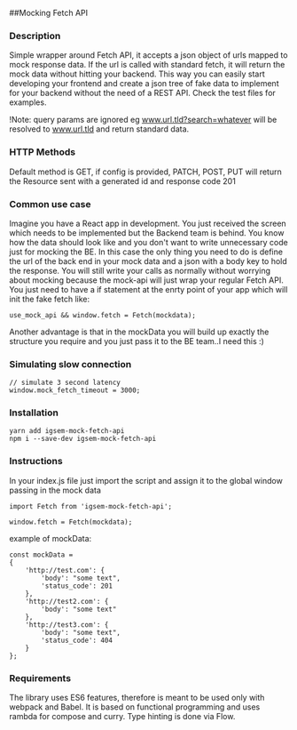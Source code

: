 ##Mocking Fetch API

### Description

Simple wrapper around Fetch API, it accepts a json object of urls mapped to mock response data. 
If the url is called with standard fetch, it will return the mock data without hitting your backend. 
This way you can easily start developing your frontend and create a json tree of fake data to implement 
for your backend without the need of a REST API. Check the test files for examples.

!Note: query params are ignored eg www.url.tld?search=whatever will be resolved to www.url.tld and return standard data.

### HTTP Methods
Default method is GET, if config is provided, PATCH, POST, PUT will return the Resource sent with a generated id and response code 201

### Common use case
Imagine you have a React app in development. You just received the screen which needs to be implemented but the Backend team is behind. You know how the data should look like and you don't want to write unnecessary code just for mocking the BE. In this case the only thing you need to do is define the url of the back end in your mock data and a json with a body key to hold the response. You will still write your calls as normally without worrying about mocking because the mock-api will just wrap your regular Fetch API. You just need to have a if statement at the enrty point of your app which will init the fake fetch like:

```
use_mock_api && window.fetch = Fetch(mockdata);
```

Another advantage is that in the mockData you will build up exactly the structure you require and you just pass it to the BE team..I need this :)

### Simulating slow connection

```
// simulate 3 second latency
window.mock_fetch_timeout = 3000;
```
### Installation
```
yarn add igsem-mock-fetch-api
npm i --save-dev igsem-mock-fetch-api
```
 
### Instructions
In your index.js file just import the script and assign it to the global window passing in the mock data
```
import Fetch from 'igsem-mock-fetch-api';

window.fetch = Fetch(mockdata);
```
example of mockData:
```
const mockData = 
{
    'http://test.com': {
        'body': "some text",
        'status_code': 201
    },   
    'http://test2.com': {
        'body': "some text"
    },
    'http://test3.com': {
        'body': "some text",
        'status_code': 404
    }
};
```

### Requirements
The library uses ES6 features, therefore is meant to be used only with webpack and Babel. 
It is based on functional programming and uses rambda for compose and curry. Type hinting is done via Flow.
